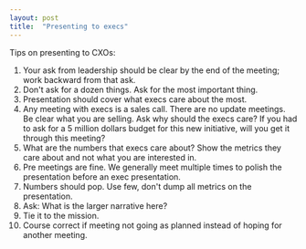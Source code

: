 ```yaml
---
layout: post
title:  "Presenting to execs"
---
```


Tips on presenting to CXOs:

1. Your ask from leadership should be clear by the end of the meeting; work backward from that ask.
2. Don't ask for a dozen things. Ask for the most important thing.
3. Presentation should cover what execs care about the most.
4. Any meeting with execs is a sales call. There are no update meetings. Be clear what you are selling. Ask why should the execs care? If you had to ask for a 5 million dollars budget for this new initiative, will you get it through this meeting?
5. What are the numbers that execs care about? Show the metrics they care about and not what you are interested in.
6. Pre meetings are fine. We generally meet multiple times to polish the presentation before an exec presentation.
7. Numbers should pop. Use few, don't dump all metrics on the presentation.
8. Ask: What is the larger narrative here?
9. Tie it to the mission.
10. Course correct if meeting not going as planned instead of hoping for another meeting.
